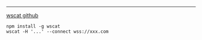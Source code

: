 ---

[wscat github](https://github.com/websockets/wscat)

```
npm install -g wscat
wscat -H '...' --connect wss://xxx.com
```
